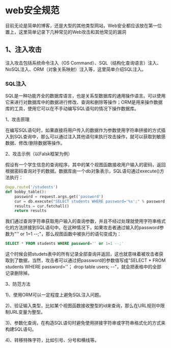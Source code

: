# web安全规范
目前无论是简单的博客，还是大型的其他类型网站，Web安全都应该放在第一位置上，这里简单记录下几种常见的Web攻击和其他常见的漏洞
## 1、注入攻击
注入攻击包括系统命令注入（OS Command）、SQL（结构化查询语言）注入、NoSQL注入、ORM（对象关系映射）注入等，这里简单介绍SQL注入。
### SQL注入
SQL是一种功能齐全的数据库语言，也是关系型数据库的通用操作语言。可以使用它来进行对数据库中的数据进行修改、查询和删除等操作；ORM是用来操作数据库的工具，使用它可以在不手动编写SQL语句的情况下操作数据库。

1、攻击原理

在编写SQL语句时，如果直接将用户传入的数据作为参数使用字符串拼接的方式插入到SQL查询中，那么可以通过注入其他语句来执行攻击操作，就可以获取到敏感数据、修改/删除数据等操作。

2、攻击示例（以Falsk框架为例）

假设有一个学生信息的查询程序，其中的某个视图函数接收用户输入的密码，返回根据密码查询对于的数据。数据库由一个db对象表示，SQL语句通过execute()方法执行：

```python
@app.route('/students')
def bobby_table():
    password = request.args.get('password')
    cur = db.execute("SELECT students WHERE password='%s';" % password )
    results = cur.fetchall()
    return results
```
我们通过查询字符串获取用户输入的查询参数，并且不经过处理就使用字符串格式化的方法拼接到SQL语句中。在这种情况下，如果攻击者通过输入的password参数为"'' or 1=1 --;"，那么视图函数中被执行的语句变成为：
```sql
SELECT * FROM students WHERE password='' or 1=1 --;'

```
这个时候会把studets表中的所有记录全部查询并返回，这也就意味着被攻击者获取到了数据，当然，攻击者可以通过把password的参数值写成"SELECT * FROM students WHERE password=''； drop table users; --"，就会把表格中的全部记录删除掉。

3、防范方法

1)、使用ORM可以一定程度上避免SQL注入问题。

2)、验证输入类型，比如某个视图函数接收整型的id来查询，那么在URL规则中限制URL变量为整型。

3)、参数化查询，在构造SQL语句时避免使用拼接字符串或字符串格式化的方式来构建SQL语句。

4)、转移特殊字符，比如引号、分号和横线等。

